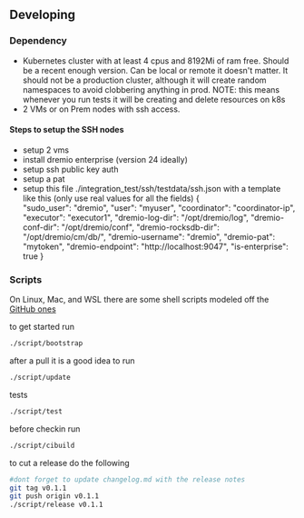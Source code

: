 ## Developing

### Dependency

* Kubernetes cluster with at least 4 cpus and 8192Mi of ram free. Should be a recent enough version. Can be local or remote it doesn't matter. It should not be a production cluster, although it will create random namespaces to avoid clobbering anything in prod. NOTE: this means whenever you run tests it will be creating and delete resources on k8s
* 2 VMs or on Prem nodes with ssh access.

#### Steps to setup the SSH nodes
* setup 2 vms
* install dremio enterprise (version 24 ideally)
* setup ssh public key auth
* setup a pat
* setup this file ./integration_test/ssh/testdata/ssh.json with a template like this (only use real values for all the fields)
{   
    "sudo_user": "dremio",
    "user": "myuser", 
    "coordinator": "coordinator-ip",
    "executor": "executor1",
    "dremio-log-dir": "/opt/dremio/log",
    "dremio-conf-dir": "/opt/dremio/conf",
    "dremio-rocksdb-dir": "/opt/dremio/cm/db/",
    "dremio-username": "dremio",
    "dremio-pat": "mytoken",
    "dremio-endpoint": "http://localhost:9047",
    "is-enterprise": true
}



### Scripts

On Linux, Mac, and WSL there are some shell scripts modeled off the [GitHub ones](https://github.com/github/scripts-to-rule-them-all)

to get started run

```sh
./script/bootstrap
```

after a pull it is a good idea to run

```sh
./script/update
```

tests

```sh
./script/test
```

before checkin run

```sh
./script/cibuild
```

to cut a release do the following

```sh
#dont forget to update changelog.md with the release notes
git tag v0.1.1
git push origin v0.1.1
./script/release v0.1.1
```


